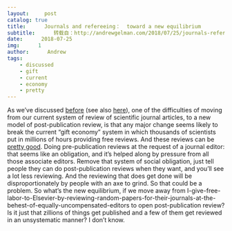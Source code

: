 ```yaml
---
layout:     post
catalog: true
title:      Journals and refereeing：  toward a new equilibrium
subtitle:      转载自：http://andrewgelman.com/2018/07/25/journals-refereeing-toward-new-equilibrium/
date:      2018-07-25
img:      1
author:      Andrew
tags:
    - discussed
    - gift
    - current
    - economy
    - pretty
---
```


As we’ve discussed [before](http://andrewgelman.com/2018/01/15/hey-heres-new-reason-journal-reject-paper-annoying-already-preprint-server#comment-650239) (see also [here](http://andrewgelman.com/2009/12/29/getting_rid_of)), one of the difficulties of moving from our current system of review of scientific journal articles, to a new model of post-publication review, is that any major change seems likely to break the current “gift economy” system in which thousands of scientists put in millions of hours providing free reviews. And these reviews can be [pretty good](http://www.stat.columbia.edu/~gelman/research/published/referee.pdf). Doing pre-publication reviews at the request of a journal editor: that seems like an obligation, and it’s helped along by pressure from all those associate editors. Remove that system of social obligation, just tell people they can do post-publication reviews when they want, and you’ll see a lot less reviewing. And the reviewing that does get done will be disproportionately by people with an axe to grind. So that could be a problem.
So what’s the new equilibrium, if we move away from I-give-free-labor-to-Elsevier-by-reviewing-random-papers-for-their-journals-at-the-behest-of-equally-uncompensated-editors to open post-publication review? Is it just that zillions of things get published and a few of them get reviewed in an unsystematic manner?
I don’t know.

